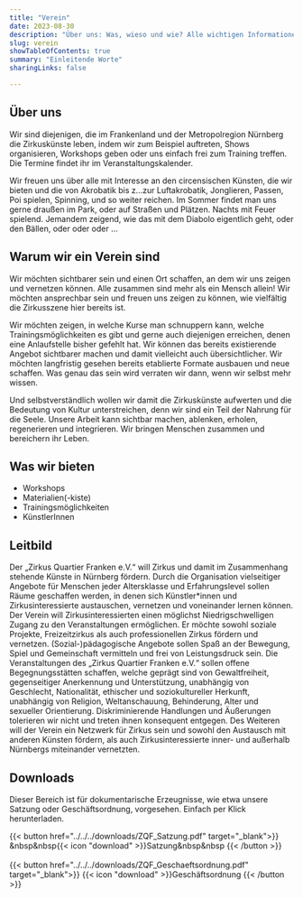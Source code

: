 ```yaml
---
title: "Verein"
date: 2023-08-30
description: "Über uns: Was, wieso und wie? Alle wichtigen Informationen über unseren Verein gebündelt auf einer Seite."
slug: verein
showTableOfContents: true
summary: "Einleitende Worte"
sharingLinks: false

---
```


## Über uns

Wir sind diejenigen, die im Frankenland und der Metropolregion Nürnberg die Zirkuskünste leben, indem wir zum Beispiel auftreten, Shows organisieren, Workshops geben oder uns einfach frei zum Training treffen. Die Termine findet ihr im Veranstaltungskalender.

Wir freuen uns über alle mit Interesse an den circensischen Künsten, die wir bieten und die von Akrobatik bis z…zur Luftakrobatik, Jonglieren, Passen, Poi spielen, Spinning, und so weiter reichen. Im Sommer findet man uns gerne draußen im Park, oder auf Straßen und Plätzen. Nachts mit Feuer spielend. Jemandem zeigend, wie das mit dem Diabolo eigentlich geht, oder den Bällen, oder oder oder …

## Warum wir ein Verein sind

Wir möchten sichtbarer sein und einen Ort schaffen, an dem wir uns zeigen und vernetzen können. Alle zusammen sind mehr als ein Mensch allein! Wir möchten ansprechbar sein und freuen uns zeigen zu können, wie vielfältig die Zirkusszene hier bereits ist.

Wir möchten zeigen, in welche Kurse man schnuppern kann, welche Trainingsmöglichkeiten es gibt und gerne auch diejenigen erreichen, denen eine Anlaufstelle bisher gefehlt hat. Wir können das bereits existierende Angebot sichtbarer machen und damit vielleicht auch übersichtlicher. Wir möchten langfristig gesehen bereits etablierte Formate ausbauen und neue schaffen. Was genau das sein wird verraten wir dann, wenn wir selbst mehr wissen. 

Und selbstverständlich wollen wir damit die Zirkuskünste aufwerten und die Bedeutung von Kultur unterstreichen, denn wir sind ein Teil der Nahrung für die Seele. Unsere Arbeit kann sichtbar machen, ablenken, erholen, regenerieren und integrieren. Wir bringen Menschen zusammen und bereichern ihr Leben.


## Was wir bieten

- Workshops
- Materialien(-kiste)
- Trainingsmöglichkeiten
- KünstlerInnen

## Leitbild

Der „Zirkus Quartier Franken e.V.“ will Zirkus und damit im Zusammenhang stehende Künste in
Nürnberg fördern. Durch die Organisation vielseitiger Angebote für Menschen jeder
Altersklasse und Erfahrungslevel sollen Räume geschaffen werden, in denen sich
Künstler*innen und Zirkusinteressierte austauschen, vernetzen und voneinander lernen
können.
Der Verein will Zirkusinteressierten einen möglichst Niedrigschwelligen Zugang zu den
Veranstaltungen ermöglichen. Er möchte sowohl soziale Projekte, Freizeitzirkus als auch
professionellen Zirkus fördern und vernetzen. (Sozial-)pädagogische Angebote sollen Spaß an
der Bewegung, Spiel und Gemeinschaft vermitteln und frei von Leistungsdruck sein.
Die Veranstaltungen des „Zirkus Quartier Franken e.V.“ sollen offene Begegnungsstätten schaffen,
welche geprägt sind von Gewaltfreiheit, gegenseitiger Anerkennung und Unterstützung,
unabhängig von Geschlecht, Nationalität, ethischer und soziokultureller Herkunft, unabhängig
von Religion, Weltanschauung, Behinderung, Alter und sexueller Orientierung.
Diskriminierende Handlungen und Äußerungen tolerieren wir nicht und treten ihnen
konsequent entgegen.
Des Weiteren will der Verein ein Netzwerk für Zirkus sein und sowohl den Austausch mit
anderen Künsten fördern, als auch Zirkusinteressierte inner- und außerhalb Nürnbergs
miteinander vernetzten.

## Downloads

Dieser Bereich ist für dokumentarische Erzeugnisse, wie etwa unsere Satzung oder Geschäftsordnung, vorgesehen. Einfach per Klick herunterladen.

{{< button href="../../../downloads/ZQF_Satzung.pdf" target="_blank">}}
    &nbsp&nbsp{{< icon "download" >}}Satzung&nbsp&nbsp
{{< /button >}}
<br><br>
{{< button href="../../../downloads/ZQF_Geschaeftsordnung.pdf" target="_blank">}}
    {{< icon "download" >}}Geschäftsordnung
{{< /button >}}